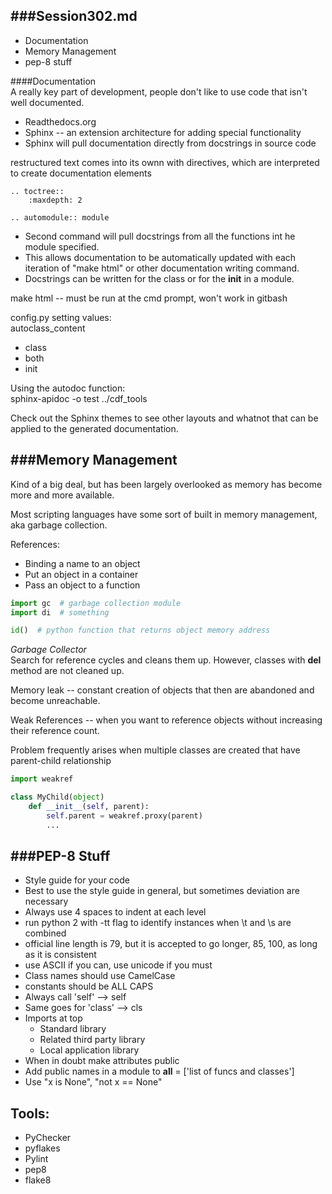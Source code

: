 ###Session302.md  
----

* Documentation
* Memory Management
* pep-8 stuff

####Documentation  
A really key part of development, people don't like to use code that isn't well documented.  
* Readthedocs.org
* Sphinx -- an extension architecture for adding special functionality
* Sphinx will pull documentation directly from docstrings in source code

restructured text comes into its ownn with directives, which are interpreted to create documentation elements

```
.. toctree::
    :maxdepth: 2

.. automodule:: module
```

* Second command will pull docstrings from all the functions int he module specified.
* This allows documentation to be automatically updated with each iteration of "make html" or other documentation writing command.
* Docstrings can be written for the class or for the __init__ in a module.

make html -- must be run at the cmd prompt, won't work in gitbash

config.py setting values:  
autoclass_content  
* class
* both
* init

Using the autodoc function:  
sphinx-apidoc -o test ../cdf_tools

Check out the Sphinx themes to see other layouts and whatnot that can be applied to the generated documentation.

###Memory Management
-----
Kind of a big deal, but has been largely overlooked as memory has become more and more available.

Most scripting languages have some sort of built in memory management, aka garbage collection.

References:  
* Binding a name to an object
* Put an object in a container
* Pass an object to a function

```python
import gc  # garbage collection module
import di  # something

id()  # python function that returns object memory address

```

_Garbage Collector_  
Search for reference cycles and cleans them up. However, classes with __del__ method are not cleaned up.

Memory leak -- constant creation of objects that then are abandoned and become unreachable.

Weak References -- when you want to reference objects without increasing their reference count.

Problem frequently arises when multiple classes are created that have parent-child relationship

```python
import weakref

class MyChild(object)
    def __init__(self, parent):
        self.parent = weakref.proxy(parent)
        ...

```

###PEP-8 Stuff
------
* Style guide for your code
* Best to use the style guide in general, but sometimes deviation are necessary
* Always use 4 spaces to indent at each level
* run python 2 with -tt flag to identify instances when \t and \s are combined
* official line length is 79, but it is accepted to go longer, 85, 100, as long as it is consistent
* use ASCII if you can, use unicode if you must
* Class names should use CamelCase
* constants should be ALL CAPS
* Always call 'self' --> self
* Same goes for 'class' --> cls
* Imports at top
    + Standard library
    + Related third party library
    + Local application library
* When in doubt make attributes public
* Add public names in a module to __all__ = ['list of funcs and classes']
* Use "x is None", "not x == None"

Tools:
-----
* PyChecker
* pyflakes
* Pylint
* pep8
* flake8



